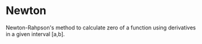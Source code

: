 # Newton
Newton-Rahpson's method to calculate zero of a function using derivatives in a given interval [a,b].
